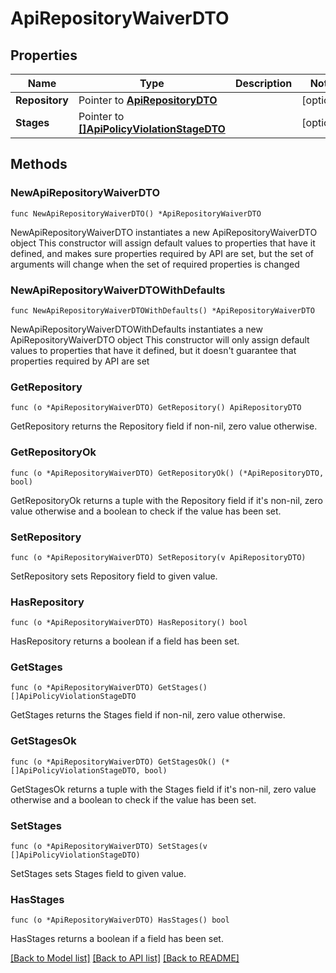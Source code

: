 # ApiRepositoryWaiverDTO

## Properties

Name | Type | Description | Notes
------------ | ------------- | ------------- | -------------
**Repository** | Pointer to [**ApiRepositoryDTO**](ApiRepositoryDTO.md) |  | [optional] 
**Stages** | Pointer to [**[]ApiPolicyViolationStageDTO**](ApiPolicyViolationStageDTO.md) |  | [optional] 

## Methods

### NewApiRepositoryWaiverDTO

`func NewApiRepositoryWaiverDTO() *ApiRepositoryWaiverDTO`

NewApiRepositoryWaiverDTO instantiates a new ApiRepositoryWaiverDTO object
This constructor will assign default values to properties that have it defined,
and makes sure properties required by API are set, but the set of arguments
will change when the set of required properties is changed

### NewApiRepositoryWaiverDTOWithDefaults

`func NewApiRepositoryWaiverDTOWithDefaults() *ApiRepositoryWaiverDTO`

NewApiRepositoryWaiverDTOWithDefaults instantiates a new ApiRepositoryWaiverDTO object
This constructor will only assign default values to properties that have it defined,
but it doesn't guarantee that properties required by API are set

### GetRepository

`func (o *ApiRepositoryWaiverDTO) GetRepository() ApiRepositoryDTO`

GetRepository returns the Repository field if non-nil, zero value otherwise.

### GetRepositoryOk

`func (o *ApiRepositoryWaiverDTO) GetRepositoryOk() (*ApiRepositoryDTO, bool)`

GetRepositoryOk returns a tuple with the Repository field if it's non-nil, zero value otherwise
and a boolean to check if the value has been set.

### SetRepository

`func (o *ApiRepositoryWaiverDTO) SetRepository(v ApiRepositoryDTO)`

SetRepository sets Repository field to given value.

### HasRepository

`func (o *ApiRepositoryWaiverDTO) HasRepository() bool`

HasRepository returns a boolean if a field has been set.

### GetStages

`func (o *ApiRepositoryWaiverDTO) GetStages() []ApiPolicyViolationStageDTO`

GetStages returns the Stages field if non-nil, zero value otherwise.

### GetStagesOk

`func (o *ApiRepositoryWaiverDTO) GetStagesOk() (*[]ApiPolicyViolationStageDTO, bool)`

GetStagesOk returns a tuple with the Stages field if it's non-nil, zero value otherwise
and a boolean to check if the value has been set.

### SetStages

`func (o *ApiRepositoryWaiverDTO) SetStages(v []ApiPolicyViolationStageDTO)`

SetStages sets Stages field to given value.

### HasStages

`func (o *ApiRepositoryWaiverDTO) HasStages() bool`

HasStages returns a boolean if a field has been set.


[[Back to Model list]](../README.md#documentation-for-models) [[Back to API list]](../README.md#documentation-for-api-endpoints) [[Back to README]](../README.md)


